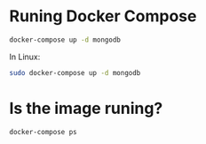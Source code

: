 # Runing Docker Compose

```sh
docker-compose up -d mongodb
```

In Linux:

```sh
sudo docker-compose up -d mongodb
```

# Is the image runing?

```
docker-compose ps
```